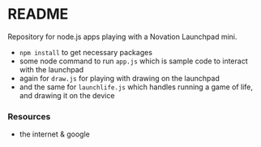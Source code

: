 # README

Repository for node.js apps playing with a Novation Launchpad mini.

- `npm install` to get necessary packages
- some node command to run `app.js` which is sample code to interact with the launchpad
- again for `draw.js` for playing with drawing on the launchpad
- and the same for `launchlife.js` which handles running a game of life, and drawing it on the device

### Resources
- the internet & google

